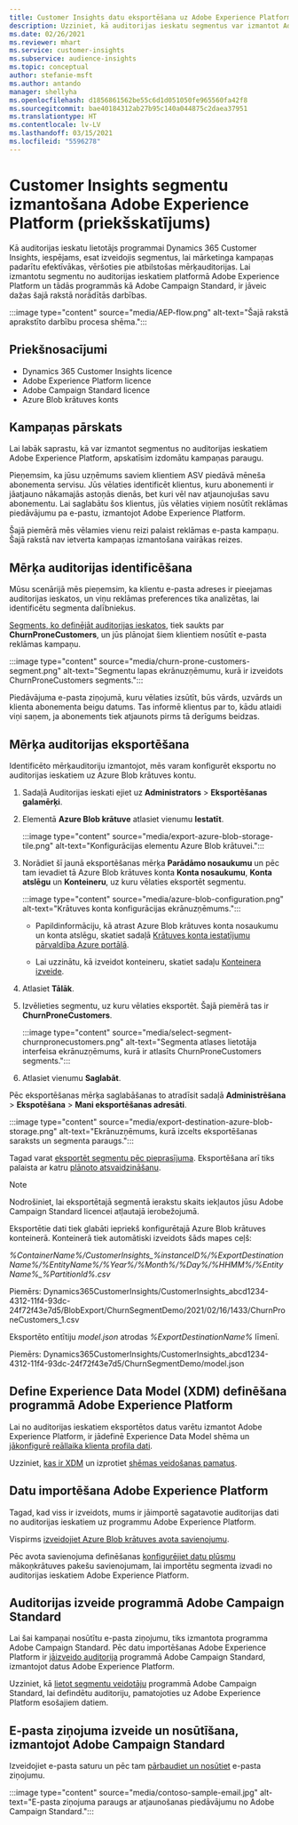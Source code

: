 ```yaml
---
title: Customer Insights datu eksportēšana uz Adobe Experience Platform
description: Uzziniet, kā auditorijas ieskatu segmentus var izmantot Adobe Experience Platform.
ms.date: 02/26/2021
ms.reviewer: mhart
ms.service: customer-insights
ms.subservice: audience-insights
ms.topic: conceptual
author: stefanie-msft
ms.author: antando
manager: shellyha
ms.openlocfilehash: d1856861562be55c6d1d051050fe965560fa42f8
ms.sourcegitcommit: bae40184312ab27b95c140a044875c2daea37951
ms.translationtype: HT
ms.contentlocale: lv-LV
ms.lasthandoff: 03/15/2021
ms.locfileid: "5596278"
---
```

# <a name="use-customer-insights-segments-in-adobe-experience-platform-preview"></a>Customer Insights segmentu izmantošana Adobe Experience Platform (priekšskatījums)

Kā auditorijas ieskatu lietotājs programmai Dynamics 365 Customer Insights, iespējams, esat izveidojis segmentus, lai mārketinga kampaņas padarītu efektīvākas, vēršoties pie atbilstošas mērķauditorijas. Lai izmantotu segmentu no auditorijas ieskatiem platformā Adobe Experience Platform un tādās programmās kā Adobe Campaign Standard, ir jāveic dažas šajā rakstā norādītās darbības.

:::image type="content" source="media/AEP-flow.png" alt-text="Šajā rakstā aprakstīto darbību procesa shēma.":::

## <a name="prerequisites"></a>Priekšnosacījumi

-   Dynamics 365 Customer Insights licence
-   Adobe Experience Platform licence
-   Adobe Campaign Standard licence
-   Azure Blob krātuves konts

## <a name="campaign-overview"></a>Kampaņas pārskats

Lai labāk saprastu, kā var izmantot segmentus no auditorijas ieskatiem Adobe Experience Platform, apskatīsim izdomātu kampaņas paraugu.

Pieņemsim, ka jūsu uzņēmums saviem klientiem ASV piedāvā mēneša abonementa servisu. Jūs vēlaties identificēt klientus, kuru abonementi ir jāatjauno nākamajās astoņās dienās, bet kuri vēl nav atjaunojušas savu abonementu. Lai saglabātu šos klientus, jūs vēlaties viņiem nosūtīt reklāmas piedāvājumu pa e-pastu, izmantojot Adobe Experience Platform.

Šajā piemērā mēs vēlamies vienu reizi palaist reklāmas e-pasta kampaņu. Šajā rakstā nav ietverta kampaņas izmantošana vairākas reizes.

## <a name="identify-your-target-audience"></a>Mērķa auditorijas identificēšana

Mūsu scenārijā mēs pieņemsim, ka klientu e-pasta adreses ir pieejamas auditorijas ieskatos, un viņu reklāmas preferences tika analizētas, lai identificētu segmenta dalībniekus.

[Segments, ko definējāt auditorijas ieskatos](segments.md), tiek saukts par **ChurnProneCustomers**, un jūs plānojat šiem klientiem nosūtīt e-pasta reklāmas kampaņu.

:::image type="content" source="media/churn-prone-customers-segment.png" alt-text="Segmentu lapas ekrānuzņēmumu, kurā ir izveidots ChurnProneCustomers segments.":::

Piedāvājuma e-pasta ziņojumā, kuru vēlaties izsūtīt, būs vārds, uzvārds un klienta abonementa beigu datums. Tas informē klientus par to, kādu atlaidi viņi saņem, ja abonements tiek atjaunots pirms tā derīgums beidzas.

## <a name="export-your-target-audience"></a>Mērķa auditorijas eksportēšana

Identificēto mērķauditoriju izmantojot, mēs varam konfigurēt eksportu no auditorijas ieskatiem uz Azure Blob krātuves kontu.

1. Sadaļā Auditorijas ieskati ejiet uz **Administrators** > **Eksportēšanas galamērķi**.

1. Elementā **Azure Blob krātuve** atlasiet vienumu **Iestatīt**.

   :::image type="content" source="media/export-azure-blob-storage-tile.png" alt-text="Konfigurācijas elementu Azure Blob krātuvei.":::

1. Norādiet šī jaunā eksportēšanas mērķa **Parādāmo nosaukumu** un pēc tam ievadiet tā Azure Blob krātuves konta **Konta nosaukumu**, **Konta atslēgu** un **Konteineru**, uz kuru vēlaties eksportēt segmentu.  
      
   :::image type="content" source="media/azure-blob-configuration.png" alt-text="Krātuves konta konfigurācijas ekrānuzņēmums."::: 

   - Papildinformāciju, kā atrast Azure Blob krātuves konta nosaukumu un konta atslēgu, skatiet sadaļā [Krātuves konta iestatījumu pārvaldība Azure portālā](/azure/storage/common/storage-account-manage).

   - Lai uzzinātu, kā izveidot konteineru, skatiet sadaļu [Konteinera izveide](/azure/storage/blobs/storage-quickstart-blobs-portal#create-a-container).

1. Atlasiet **Tālāk**.

1. Izvēlieties segmentu, uz kuru vēlaties eksportēt. Šajā piemērā tas ir **ChurnProneCustomers**.

   :::image type="content" source="media/select-segment-churnpronecustomers.png" alt-text="Segmenta atlases lietotāja interfeisa ekrānuzņēmums, kurā ir atlasīts ChurnProneCustomers segments.":::

1. Atlasiet vienumu **Saglabāt**.

Pēc eksportēšanas mērķa saglabāšanas to atradīsit sadaļā **Administrēšana** > **Ekspotēšana** > **Mani eksportēšanas adresāti**.

:::image type="content" source="media/export-destination-azure-blob-storage.png" alt-text="Ekrānuzņēmums, kurā izcelts eksportēšanas saraksts un segmenta paraugs.":::

Tagad varat [eksportēt segmentu pēc pieprasījuma](export-destinations.md#export-data-on-demand). Eksportēšana arī tiks palaista ar katru [plānoto atsvaidzināšanu](system.md).

> [!NOTE]
> Nodrošiniet, lai eksportētajā segmentā ierakstu skaits iekļautos jūsu Adobe Campaign Standard licencei atļautajā ierobežojumā.

Eksportētie dati tiek glabāti iepriekš konfigurētajā Azure Blob krātuves konteinerā. Konteinerā tiek automātiski izveidots šāds mapes ceļš:

*%ContainerName%/CustomerInsights_%instanceID%/%ExportDestinationName%/%EntityName%/%Year%/%Month%/%Day%/%HHMM%/%EntityName%_%PartitionId%.csv*

Piemērs: Dynamics365CustomerInsights/CustomerInsights_abcd1234-4312-11f4-93dc-24f72f43e7d5/BlobExport/ChurnSegmentDemo/2021/02/16/1433/ChurnProneCustomers_1.csv

Eksportēto entītiju *model.json* atrodas *%ExportDestinationName%* līmenī.

Piemērs: Dynamics365CustomerInsights/CustomerInsights_abcd1234-4312-11f4-93dc-24f72f43e7d5/ChurnSegmentDemo/model.json

## <a name="define-experience-data-model-xdm-in-adobe-experience-platform"></a>Define Experience Data Model (XDM) definēšana programmā Adobe Experience Platform

Lai no auditorijas ieskatiem eksportētos datus varētu izmantot Adobe Experience Platform, ir jādefinē Experience Data Model shēma un [jākonfigurē reāllaika klienta profila dati](https://experienceleague.adobe.com/docs/experience-platform/profile/tutorials/dataset-configuration.html#tutorials).

Uzziniet, [kas ir XDM](https://experienceleague.adobe.com/docs/experience-platform/xdm/home.html) un izprotiet [shēmas veidošanas pamatus](https://experienceleague.adobe.com/docs/experience-platform/xdm/schema/composition.html#schema).

## <a name="import-data-into-adobe-experience-platform"></a>Datu importēšana Adobe Experience Platform

Tagad, kad viss ir izveidots, mums ir jāimportē sagatavotie auditorijas dati no auditorijas ieskatiem uz programmu Adobe Experience Platform.

Vispirms [izveidojiet Azure Blob krātuves avota savienojumu](https://experienceleague.adobe.com/docs/experience-platform/sources/ui-tutorials/create/cloud-storage/blob.html#getting-started).    

Pēc avota savienojuma definēšanas [konfigurējiet datu plūsmu](https://experienceleague.adobe.com/docs/experience-platform/sources/ui-tutorials/dataflow/cloud-storage.html#ui-tutorials) mākoņkrātuves pakešu savienojumam, lai importētu segmenta izvadi no auditorijas ieskatiem Adobe Experience Platform.

## <a name="create-an-audience-in-adobe-campaign-standard"></a>Auditorijas izveide programmā Adobe Campaign Standard

Lai šai kampaņai nosūtītu e-pasta ziņojumu, tiks izmantota programma Adobe Campaign Standard. Pēc datu importēšanas Adobe Experience Platform ir [jāizveido auditorija](https://experienceleague.adobe.com/docs/campaign-standard/using/profiles-and-audiences/get-started-profiles-and-audiences.html#permission) programmā Adobe Campaign Standard, izmantojot datus Adobe Experience Platform.

Uzziniet, kā [lietot segmentu veidotāju](https://experienceleague.adobe.com/docs/campaign-standard/using/profiles-and-audiences/working-with-adobe-experience-platform/aep-using-segment-builder.html#building-a-segment) programmā Adobe Campaign Standard, lai defindētu auditoriju, pamatojoties uz Adobe Experience Platform esošajiem datiem.

## <a name="create-and-send-the-email-using-adobe-campaign-standard"></a>E-pasta ziņojuma izveide un nosūtīšana, izmantojot Adobe Campaign Standard

Izveidojiet e-pasta saturu un pēc tam [pārbaudiet un nosūtiet](https://experienceleague.adobe.com/docs/campaign-standard/using/testing-and-sending/get-started-sending-messages.html#preparing-and-testing-messages) e-pasta ziņojumu.

:::image type="content" source="media/contoso-sample-email.jpg" alt-text="E-pasta ziņojuma paraugs ar atjaunošanas piedāvājumu no Adobe Campaign Standard.":::
